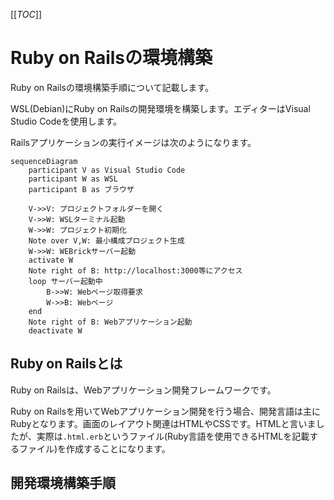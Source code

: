 [[_TOC_]]

# Ruby on Railsの環境構築

Ruby on Railsの環境構築手順について記載します。

WSL(Debian)にRuby on Railsの開発環境を構築します。エディターはVisual Studio Codeを使用します。

Railsアプリケーションの実行イメージは次のようになります。

```mermaid
sequenceDiagram
    participant V as Visual Studio Code
    participant W as WSL
    participant B as ブラウザ

    V->>V: プロジェクトフォルダーを開く
    V->>W: WSLターミナル起動
    W->>W: プロジェクト初期化
    Note over V,W: 最小構成プロジェクト生成
    W->>W: WEBrickサーバー起動
    activate W
    Note right of B: http://localhost:3000等にアクセス
    loop サーバー起動中
        B->>W: Webページ取得要求
        W->>B: Webページ
    end
    Note right of B: Webアプリケーション起動
    deactivate W
```

## Ruby on Railsとは

Ruby on Railsは、Webアプリケーション開発フレームワークです。

Ruby on Railsを用いてWebアプリケーション開発を行う場合、開発言語は主にRubyとなります。画面のレイアウト関連はHTMLやCSSです。HTMLと言いましたが、実際は`.html.erb`というファイル(Ruby言語を使用できるHTMLを記載するファイル)を作成することになります。

## 開発環境構築手順